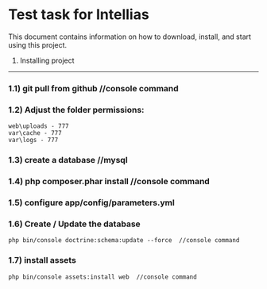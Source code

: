 Test task for  Intellias
=======

This document contains information on how to download, install, and start
using this project.

 1) Installing project
----------------------------------

### 1.1) git pull from github //console command

### 1.2) Adjust the folder permissions:

    web\uploads - 777
    var\cache - 777
    var\logs - 777

### 1.3) create a database  //mysql

### 1.4) php composer.phar install   //console command

### 1.5) configure app/config/parameters.yml

### 1.6) Create / Update the database
    php bin/console doctrine:schema:update --force  //console command

### 1.7) install assets
    php bin/console assets:install web  //console command

